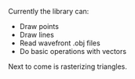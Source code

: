 Currently the library can:
* Draw points
* Draw lines
* Read wavefront .obj files
* Do basic operations with vectors

Next to come is rasterizing triangles.
